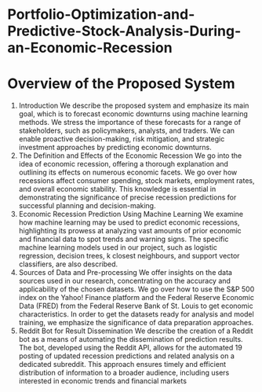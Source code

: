 # Portfolio-Optimization-and-Predictive-Stock-Analysis-During-an-Economic-Recession

# Overview of the Proposed System
1. Introduction
We describe the proposed system and emphasize its main goal, which is to forecast 
economic downturns using machine learning methods. We stress the importance of these 
forecasts for a range of stakeholders, such as policymakers, analysts, and traders. We can 
enable proactive decision-making, risk mitigation, and strategic investment approaches by 
predicting economic downturns.
2. The Definition and Effects of the Economic Recession
We go into the idea of economic recession, offering a thorough explanation and outlining its 
effects on numerous economic facets. We go over how recessions affect consumer 
spending, stock markets, employment rates, and overall economic stability. This knowledge 
is essential in demonstrating the significance of precise recession predictions for successful 
planning and decision-making.
3. Economic Recession Prediction Using Machine Learning
We examine how machine learning may be used to predict economic recessions, 
highlighting its prowess at analyzing vast amounts of prior economic and financial data to 
spot trends and warning signs. The specific machine learning models used in our project, 
such as logistic regression, decision trees, k closest neighbours, and support vector 
classifiers, are also described.
4. Sources of Data and Pre-processing
We offer insights on the data sources used in our research, concentrating on the accuracy 
and applicability of the chosen datasets. We go over how to use the S&P 500 index on the 
Yahoo! Finance platform and the Federal Reserve Economic Data (FRED) from the Federal 
Reserve Bank of St. Louis to get economic characteristics. In order to get the datasets ready 
for analysis and model training, we emphasize the significance of data preparation 
approaches.
5. Reddit Bot for Result Dissemination
We describe the creation of a Reddit bot as a means of automating the dissemination of 
prediction results. The bot, developed using the Reddit API, allows for the automated 
19
posting of updated recession predictions and related analysis on a dedicated subreddit. This 
approach ensures timely and efficient distribution of information to a broader audience, 
including users interested in economic trends and financial markets
